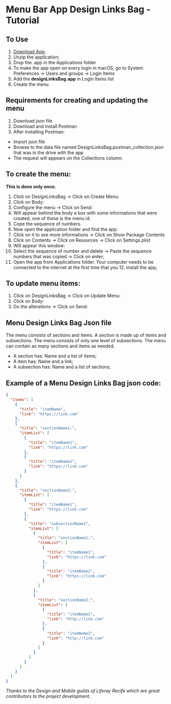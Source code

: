 # Menu Bar App Design Links Bag - Tutorial

## To Use

1. [Download App](https://drive.google.com/file/d/1ZwlISlWo5-rfOW1KMcgPDTLHDg04R3ow/view?usp=sharing);
2. Unzip the application;
3. Drop the .app in the Applications folder
4. To make the app open on every login in macOS, go to System Preferences -> Users and groups -> Login Items
5. Add the **designLinksBag.app** in Login Items list
6. Create the menu

## Requirements for creating and updating the menu

1. Download json file
2. Download and install Postman
3. After installing Postman:
  * Import json file
  * Browse to the data file named DesignLinksBag.postman_collection.json that was in the drive with the app
  * The request will appears on the Collections column:
  

## To create the menu:

**This is done only once.**

1. Click on DesignLinksBag -> Click on Create Menu:
2. Click on Body:
3. Configure the menu -> Click on Send:
4. Will appear behind the body a box with some informations that were created, one of these is the menu id:
5. Cope the sequence of numbers.
6. Now open the application folder and find the app.
7. Click on it to see more informations -> Click on Show Package Contents
8. Click on Contents -> Click on Resources -> Click on Settings.plist
9. Will appear this window:
10. Select the sequence of number and delete -> Paste the sequence numbers that was copied -> Click on enter;
11. Open the app from Applications folder. Your computer needs to be connected to the internet at the first time that you 12. install the app;

## To update menu items:

1. Click on DesignLinksBag -> Click on Update Menu:
2. Click on Body:
3. Do the alterations -> Click on Send:

## Menu Design Links Bag Json file

The menu consists of sections and items. A section is made up of items and subsections. The menu consists of only one level of subsections. The menu can contain as many sections and items as needed.

* A section has: Name and a list of items;
* A item has: Name and a link;
* A subsection has: Name and a list of sections;

## Example of a Menu Design Links Bag json code:

```json
{
  "items": [
    {
      "title": "itemName",
      "link": "https://link.com"
    },
    {
      "title": "sectionName1:",
      "itemList": [
        {
          "title": "itemName1",
          "link": "https://link.com"
        },
        {
          "title": "itemName2",
          "link": "https://link.com"
        }
      ]
    },
    {
      "title": "sectionName2:",
      "itemList": [
        {
          "title": "itemName1",
          "link": "https://link.com"
        },
        {
          "title": "subsectionName1",
          "itemList": [
            {
              "title": "sectionName1:",
              "itemList": [
                {
                  "title": "itemName1",
                  "link": "https://link.com"
                },
                {
                  "title": "itemName2",
                  "link": "https://link.com"
                }
              ]
            },
            {
              "title": "sectionName2:",
              "itemList": [
                {
                  "title": "itemName1",
                  "link": "http://link.com"
                },
                {
                  "title": "itemName2",
                  "link": "http://link.com"
                }
              ]
            }
          ]
        }
      ]
    }
  ]
}
```

_Thanks to the Design and Mobile guilds of Liferay Recife which are great contributors to the project development._











